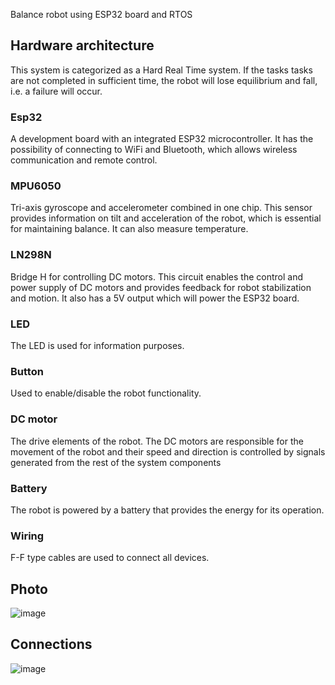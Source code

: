 Balance robot using ESP32 board and RTOS

## Hardware architecture 
This system is categorized as a Hard Real Time system. If the tasks 
tasks are not completed in sufficient time, the robot will lose equilibrium and fall, i.e. a failure will occur. 
### Esp32  
A development board with an integrated ESP32 microcontroller. It has the possibility of connecting to WiFi and Bluetooth, which 
allows wireless communication and remote control. 
### MPU6050  
Tri-axis gyroscope and accelerometer combined in one chip. This sensor provides information on 
tilt and acceleration of the robot, which is essential for maintaining balance. It can also measure temperature. 
### LN298N 
Bridge H for controlling DC motors. This circuit enables the control and power supply of DC motors and provides 
feedback for robot stabilization and motion. It also has a 5V output which will power the ESP32 board. 
### LED 
The LED is used for information purposes. 
### Button 
Used to enable/disable the robot functionality. 
### DC motor 
The drive elements of the robot. The DC motors are responsible for the movement of the robot and their speed and direction is controlled 
by signals generated from the rest of the system components 
### Battery 
The robot is powered by a battery that provides the energy for its operation. 
### Wiring 
F-F type cables are used to connect all devices.

## Photo
![image](https://github.com/SamuelBohumel/balance-robot/assets/55780851/d0532f5b-9e06-487a-aabe-29a47a2b6200)

## Connections 

![image](https://github.com/SamuelBohumel/balance-robot/assets/55780851/e0599892-695e-4a18-ad9b-c38827b5366f)
